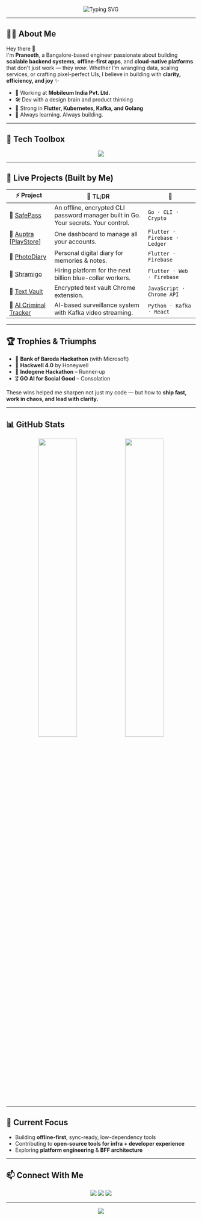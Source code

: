 <!-- Animated Banner -->
<p align="center">
  <img src="https://readme-typing-svg.herokuapp.com?font=JetBrains+Mono&size=24&duration=2000&pause=1000&color=00F58D&center=true&vCenter=true&multiline=true&width=700&height=80&lines=Hi+I'm+Praneeth+Shetty!;Engineer+%7C+Builder+%7C+Code+Craftsman" alt="Typing SVG" />
</p>

---

## 👨‍💻 About Me

Hey there 👋  
I'm **Praneeth**, a Bangalore-based engineer passionate about building **scalable backend systems**, **offline-first apps**, and **cloud-native platforms** that don't just work — they *wow*. Whether I’m wrangling data, scaling services, or crafting pixel-perfect UIs, I believe in building with **clarity, efficiency, and joy** ✨

- 🔭 Working at **Mobileum India Pvt. Ltd.**
- 🛠️ Dev with a design brain and product thinking
- 🎯 Strong in **Flutter, Kubernetes, Kafka, and Golang**
- 🧠 Always learning. Always building.

---

## 🧰 Tech Toolbox

<p align="center">
  <img src="https://skillicons.dev/icons?i=java,go,dart,flutter,react,postgres,mongodb,docker,kubernetes,gcp,aws,firebase,bash,linux" />
</p>

---

## 🚀 Live Projects (Built by Me)

| ⚡ Project | 🧠 TL;DR | 🔗 |
|----------|---------|----|
| 🔐 [SafePass](https://github.com/PraneethShetty626/safepass) | An offline, encrypted CLI password manager built in Go. Your secrets. Your control. | `Go · CLI · Crypto` |
| 🧾 [Auptra](https://auptra.com) [[PlayStore](https://play.google.com/store/apps/details?id=com.purposedevelopers.auptra)] | One dashboard to manage all your accounts. | `Flutter · Firebase · Ledger` |
| 📸 [PhotoDiary](https://play.google.com/store/apps/details?id=com.first.localstore) | Personal digital diary for memories & notes. | `Flutter · Firebase` |
| 👷 [Shramigo](https://shramigo.com) | Hiring platform for the next billion blue-collar workers. | `Flutter · Web · Firebase` |
| 🔐 [Text Vault](https://chrome.google.com/webstore/detail/text-vault/gebkemfcfnbbglgijblnlgibhlldjpbl) | Encrypted text vault Chrome extension. | `JavaScript · Chrome API` |
| 🎯 [AI Criminal Tracker](https://aicriminaldetector.web.app/home) | AI-based surveillance system with Kafka video streaming. | `Python · Kafka · React` |

---

## 🏆 Trophies & Triumphs

- 🥈 **Bank of Baroda Hackathon** (with Microsoft)
- 🥉 **Hackwell 4.0** by Honeywell
- 🥈 **Indegene Hackathon** – Runner-up
- 🎖 **GO AI for Social Good** – Consolation

These wins helped me sharpen not just my code — but how to **ship fast, work in chaos, and lead with clarity.**

---

## 📊 GitHub Stats

<div align="center">
  <img src="https://github-readme-stats.vercel.app/api?username=PraneethShetty626&show_icons=true&theme=chartreuse-dark&hide_border=true&hide=contribs,prs" width="45%" />
  <img src="https://github-readme-streak-stats.herokuapp.com/?user=PraneethShetty626&theme=chartreuse-dark&hide_border=true" width="45%" />
</div>

---

## 🧠 Current Focus

- Building **offline-first**, sync-ready, low-dependency tools
- Contributing to **open-source tools for infra + developer experience**
- Exploring **platform engineering** & **BFF architecture**

---

## 📫 Connect With Me

<p align="center">
  <a href="https://www.linkedin.com/in/praneeth-shetty-17135a192/"><img src="https://img.shields.io/badge/-LinkedIn-blue?style=for-the-badge&logo=linkedin"/></a>
  <a href="mailto:praneethshetty626@gmail.com"><img src="https://img.shields.io/badge/-Gmail-red?style=for-the-badge&logo=gmail&logoColor=white"/></a>
  <a href="https://github.com/PraneethShetty626"><img src="https://img.shields.io/badge/-GitHub-black?style=for-the-badge&logo=github"/></a>
</p>

---

<p align="center">
  <img src="https://capsule-render.vercel.app/api?type=waving&height=120&section=footer&color=gradient"/>
</p>
